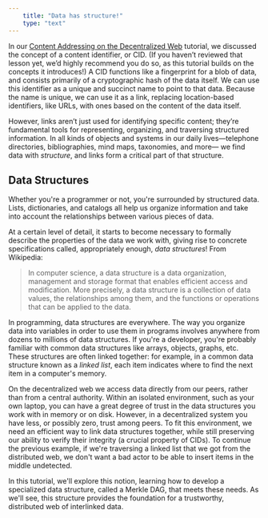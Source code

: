 ```yaml
---
    title: "Data has structure!"
    type: "text"
---
```


In our [Content Addressing on the Decentralized
Web](https://proto.school/content-addressing) tutorial, we discussed the
concept of a content identifier, or CID. (If you haven’t reviewed
that lesson yet, we’d highly recommend you do so, as this
tutorial builds on the concepts it introduces!) A CID functions
like a fingerprint for a blob of data, and consists primarily of
a cryptographic hash of the data itself. We can use this
identifier as a unique and succinct name to point to that data.
Because the name is unique, we can use it as a link, replacing
location-based identifiers, like URLs, with ones based on the
content of the data itself.

However, links aren’t just used for identifying specific content;
they’re fundamental tools for representing, organizing, and
traversing structured information. In all kinds of objects and
systems in our daily lives&mdash;telephone directories,
bibliographies, mind maps, taxonomies, and more&mdash; we find
data with *structure*, and links form a critical part of that
structure.

## Data Structures

Whether you're a programmer or not, you're surrounded by
structured data. Lists, dictionaries, and catalogs all help us
organize information and take into account the relationships
between various pieces of data.

At a certain level of detail, it starts to become necessary to
formally describe the properties of the data we work with, giving
rise to concrete specifications called, appropriately enough,
*data structures*! From Wikipedia:

> In computer science, a data structure is a data organization,
> management and storage format that enables efficient access and
> modification. More precisely, a data structure is a collection of
> data values, the relationships among them, and the functions or
> operations that can be applied to the data.

In programming, data structures are everywhere. The way you
organize data into variables in order to use them in programs
involves anywhere from dozens to millions of data structures. If
you're a developer, you're probably familiar with common data
structures like arrays, objects, graphs, etc. These structures
are often linked together: for example, in a common data structure known as a _linked list_, each
item indicates where to find the next item in a computer's
memory.

On the decentralized web we access data directly from our peers,
rather than from a central authority. Within an isolated
environment, such as your own laptop, you can have a great degree
of trust in the data structures you work with in memory or on
disk. However, in a decentralized system you have less, or
possibly zero, trust among peers. To fit this environment, we
need an efficient way to link data structures together, while
still preserving our ability to verify their integrity (a crucial
property of CIDs). To continue the previous example, if we're
traversing a linked list that we got from the distributed web, we don't
want a bad actor to be able to insert items in the middle
undetected.

In this tutorial, we'll explore this notion, learning how to
develop a specialized data structure, called a Merkle DAG, that
meets these needs. As we'll see, this structure provides the
foundation for a trustworthy, distributed web of interlinked
data.
